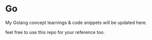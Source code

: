 # Go

My Golang concept learnings & code snippets will be updated here.

feel free to use this repo for your reference too.
